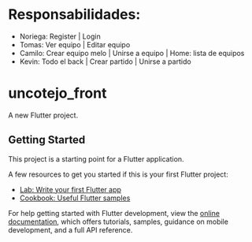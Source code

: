 # Responsabilidades:
- Noriega:  Register | Login 
- Tomas: Ver equipo | Editar equipo
- Camilo: Crear equipo melo | Unirse a equipo  | Home: lista de equipos
- Kevin: Todo el back  | Crear partido | Unirse a partido


# uncotejo_front

A new Flutter project.

## Getting Started

This project is a starting point for a Flutter application.

A few resources to get you started if this is your first Flutter project:

- [Lab: Write your first Flutter app](https://docs.flutter.dev/get-started/codelab)
- [Cookbook: Useful Flutter samples](https://docs.flutter.dev/cookbook)

For help getting started with Flutter development, view the
[online documentation](https://docs.flutter.dev/), which offers tutorials,
samples, guidance on mobile development, and a full API reference.
